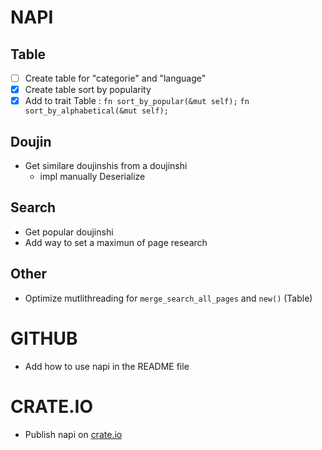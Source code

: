 # NAPI

## Table
- [ ] Create table for "categorie" and "language"
- [x] Create table sort by popularity
- [x] Add to trait Table :
    `fn sort_by_popular(&mut self);`
    `fn sort_by_alphabetical(&mut self);`

## Doujin
- Get similare doujinshis from a doujinshi
    - impl manually Deserialize

## Search
- Get popular doujinshi
- Add way to set a maximun of page research

## Other
- Optimize mutlithreading for `merge_search_all_pages` and `new()` (Table)

# GITHUB
- Add how to use napi in the README file

# CRATE.IO
- Publish napi on [crate.io](crate.io)
